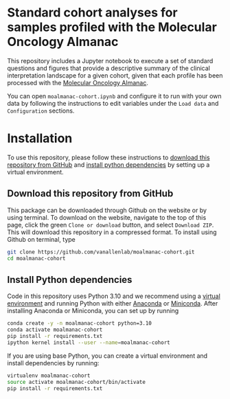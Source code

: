 # Standard cohort analyses for samples profiled with the Molecular Oncology Almanac
This repository includes a Jupyter notebook to execute a set of standard questions and figures that provide a descriptive summary of the clinical interpretation landscape for a given cohort, given that each profile has been processed with the [Molecular Oncology Almanac](https://github.com/vanallenlab/moalmanac).  

You can open `moalmanac-cohort.ipynb` and configure it to run with your own data by following the instructions to edit variables under the `Load data` and `Configuration` sections.

# Installation
To use this repository, please follow these instructions to [download this repository from GitHub](#download-this-repository-from-github) and [install python dependencies](#install-python-dependencies) by setting up a virtual environment. 

## Download this repository from GitHub
This package can be downloaded through Github on the website or by using terminal. To download on the website, navigate to the top of this page, click the green `Clone or download` button, and select `Download ZIP`. This will download this repository in a compressed format. To install using Github on terminal, type 

```bash
git clone https://github.com/vanallenlab/moalmanac-cohort.git
cd moalmanac-cohort
```


## Install Python dependencies 
Code in this repository uses Python 3.10 and we recommend using a [virtual environment](https://docs.python.org/3/tutorial/venv.html) and running Python with either [Anaconda](https://www.anaconda.com/download/) or  [Miniconda](https://conda.io/miniconda.html). After installing Anaconda or Miniconda, you can set up by running

```bash
conda create -y -n moalmanac-cohort python=3.10
conda activate moalmanac-cohort
pip install -r requirements.txt
ipython kernel install --user --name=moalmanac-cohort
```

If you are using base Python, you can create a virtual environment and install dependencies by running:
```bash
virtualenv moalmanac-cohort
source activate moalmanac-cohort/bin/activate
pip install -r requirements.txt
```
